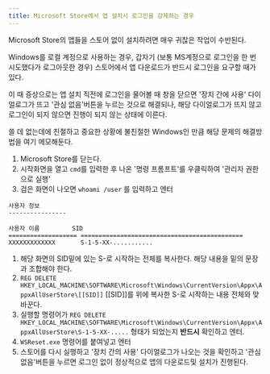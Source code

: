 ```yaml
---
title: Microsoft Store에서 앱 설치시 로그인을 강제하는 경우
---
```


Microsoft Store의 앱들을 스토어 없이 설치하려면 매우 귀찮은 작업이 수반된다.

Windows를 로컬 계정으로 사용하는 경우, 갑자기 (보통 MS계정으로 로그인을 한 번 시도했다가 로그아웃한 경우) 스토어에서 앱 다운로드가 반드시 로그인을 요구할 때가 있다.

이 때 증상으로는 앱 설치 직전에 로그인을 물어볼 때 창을 닫으면 '장치 간에 사용' 다이얼로그가 뜨고 '관심 없음'버튼을 누르는 것으로 해결되나, 해당 다이얼로그가 뜨지 않고 로그인이 되지 않으면 진행이 되지 않는 상태에 이른다.

쓸 데 없는데에 친절하고 중요한 상황에 불친절한 Windows인 만큼 해당 문제의 해결방법을 여기 메모해둔다.
1. Microsoft Store를 닫는다.
2. 시작화면을 열고 `cmd`를 입력한 후 나온 '명령 프롬프트'를 우클릭하여 '관리자 권한으로 실행'
3. 검은 화면이 나오면 `whoami /user` 를 입력하고 엔터

```text
사용자 정보
----------------

사용자 이름         SID
=================== =============================================
XXXXXXXXXXXXX       S-1-5-XX-...........
```

1.  해당 화면의 SID밑에 있는 S-로 시작하는 전체를 복사한다. 해당 내용을 밑의 문장과 조합해야 한다.
2. `REG DELETE HKEY_LOCAL_MACHINE\SOFTWARE\Microsoft\Windows\CurrentVersion\Appx\AppxAllUserStore\[[SID]]` [[SID]]를 위에 복사한 S-로 시작하는 내용 전체와 맞바꾼다.
3. 실행할 명령어가 `REG DELETE HKEY_LOCAL_MACHINE\SOFTWARE\Microsoft\Windows\CurrentVersion\Appx\AppxAllUserStore\S-1-5-XX-.....` 형태가 되었는지 **반드시** 확인하고 엔터.
4. `WSReset.exe` 명령어를 붙여넣고 엔터
5. 스토어를 다시 실행하고 '장치 간의 사용' 다이얼로그가 나오는 것을 확인하고 '관심 없음'버튼을 누르면 로그인 없이 정상적으로 앱의 다운로드및 설치가 진행된다.
